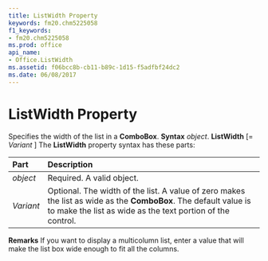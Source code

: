 ```yaml
---
title: ListWidth Property
keywords: fm20.chm5225058
f1_keywords:
- fm20.chm5225058
ms.prod: office
api_name:
- Office.ListWidth
ms.assetid: f06bcc8b-cb11-b89c-1d15-f5adfbf24dc2
ms.date: 06/08/2017
---
```



# ListWidth Property



Specifies the width of the list in a **ComboBox**.
 **Syntax**
 _object_. **ListWidth** [= _Variant_ ]
The **ListWidth** property syntax has these parts:


|**Part**|**Description**|
|:-----|:-----|
| _object_|Required. A valid object.|
| _Variant_|Optional. The width of the list. A value of zero makes the list as wide as the **ComboBox**. The default value is to make the list as wide as the text portion of the control.|
 **Remarks**
If you want to display a multicolumn list, enter a value that will make the list box wide enough to fit all the columns.

